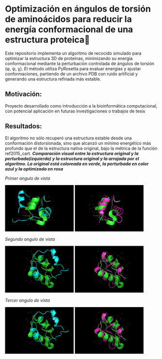 # Optimización en ángulos de torsión de aminoácidos para reducir la energía conformacional de una estructura proteica🧬
Este repositorio implementa un algoritmo de recocido simulado para optimizar la estructura 3D de proteínas, minimizando su energía conformacional mediante la perturbación controlada de ángulos de torsión (φ, ψ, χ). El método utiliza PyRosetta para evaluar energías y ajustar conformaciones, partiendo de un archivo PDB con ruido artificial y generando una estructura refinada más estable.
## Motivación:
Proyecto desarrollado como introducción a la bioinformática computacional, con potencial aplicación en futuras investigaciones o trabajos de tesis
## Resultados:
El algoritmo no sólo recuperó una estructura estable desde una conformación distorsionada, sino que alcanzó un mínimo energético más profundo que el de la estructura nativa original, bajo la métrica de la función ref2015_cart.
**_Comparación visual entre la estructura original y la perturbada(izquierda) y la estructura original y la arrojada por el algoritmo. 
La original está coloreada en verde, la perturbada en color azul y la optimizada en rosa_**
<p>
  <em>Primer angulo de vista</em>
</p>
<p float="left">
  <img src="Img/p1.png" width="45%" />
  <img src="Img/p1_1.png" width="45%" /> 
</p>
<em>Segundo angulo de vista</em>
<p float="left">
  <img src="Img/p2.png" width="45%" />
  <img src="Img/p2_2.png" width="45%" /> 
</p>
<em>Tercer angulo de vista</em>
<p float="left">
  <img src="Img/p2.png" width="45%" />
  <img src="Img/p2_2.png" width="45%" /> 
</p>

